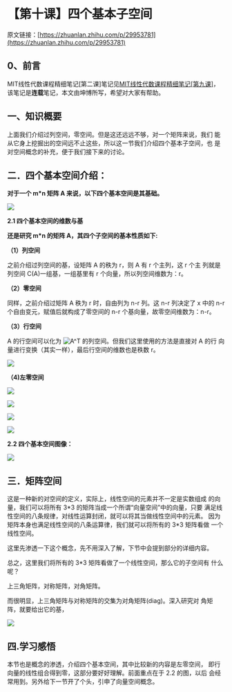 # 【第十课】四个基本子空间

原文链接：[https://zhuanlan.zhihu.com/p/29953781](https://zhuanlan.zhihu.com/p/29953781)

## **0、前言**

MIT线性代数课程精细笔记\[第二课\]笔记见[MIT线性代数课程精细笔记\[第九课\]](https://zhuanlan.zhihu.com/p/29903948)，该笔记是**连载**笔记，本文由坤博所写，希望对大家有帮助。

## **一、知识概要**

上面我们介绍过列空间，零空间。但是这还远远不够，对一个矩阵来说，我们 能从它身上挖掘出的空间远不止这些，所以这一节我们介绍四个基本子空间，也 是对空间概念的补充，便于我们接下来的讨论。

## **二．四个基本空间介绍：**

**对于一个 m\*n 矩阵 A 来说，以下四个基本空间是其基础。**

![](https://pic4.zhimg.com/80/v2-57a01f0a640b3fd69e6493e07d601fa1_hd.jpg)

**2.1 四个基本空间的维数与基**

**还是研究 m\*n 的矩阵 A，其四个子空间的基本性质如下:**

**（1）列空间**

之前介绍过列空间的基，设矩阵 A 的秩为 r，则 A 有 r 个主列，这 r 个主 列就是列空间 C\(A\)一组基，一组基里有 r 个向量，所以列空间维数为：r。

**（2）零空间**

同样，之前介绍过矩阵 A 秩为 r 时，自由列为 n-r 列。这 n-r 列决定了 x 中的 n-r 个自由变元，赋值后就构成了零空间的 n-r 个基向量，故零空间维数为：n-r。

**（3）行空间**

A 的行空间可以化为 ![](https://www.zhihu.com/equation?tex=A%5ET+ "A^T ") 的列空间。但我们这里使用的方法是直接对 A 的行 向量进行变换（其实一样），最后行空间的维数也是秩数 r。

![](https://pic2.zhimg.com/80/v2-39a8346ac9dc39bf0eb78b603c8525fa_hd.jpg)

**（4\)左零空间**

![](https://pic2.zhimg.com/80/v2-074b64857e173c7b8783a3aa839262eb_hd.jpg)

![](https://pic2.zhimg.com/80/v2-4d5b78eabcc05d8799ca5c559c152e6f_hd.jpg)

![](https://pic1.zhimg.com/80/v2-81dad1c56e905925b13597d1302e84a5_hd.jpg)

![](https://pic1.zhimg.com/80/v2-c854d2462fdcf14dda527e13ac4389e6_hd.jpg)

**2.2 四个基本空间图像：**

![](https://pic4.zhimg.com/80/v2-fa9f071e001fd834c9b628131ecbe176_hd.jpg)

## **三．矩阵空间**

这是一种新的对空间的定义，实际上，线性空间的元素并不一定是实数组成 的向量，我们可以将所有 3\*3 的矩阵当成一个所谓“向量空间”中的向量，只要 满足线性空间的八条规律，对线性运算封闭，就可以将其当做线性空间中的元素。 因为矩阵本身也满足线性空间的八条运算律，我们就可以将所有的 3\*3 矩阵看做 一个线性空间。

这里先渗透一下这个概念，先不用深入了解，下节中会提到部分的详细内容。

总之，这里我们将所有的 3\*3 矩阵看做了一个线性空间，那么它的子空间有 什么呢？

上三角矩阵，对称矩阵，对角矩阵。

而很明显，上三角矩阵与对称矩阵的交集为对角矩阵\(diag\)。深入研究对 角矩阵，就要给出它的基，

![](https://pic3.zhimg.com/80/v2-d2f26f304301614911ce4c7bf40779bf_hd.jpg)

## **四.学习感悟**

本节也是概念的渗透，介绍四个基本空间，其中比较新的内容是左零空间， 即行向量的线性组合得到零，这部分要好好理解。前面重点在于 2.2 的图，以后 会经常用到。另外给下一节开了个头，引申了向量空间概念。

